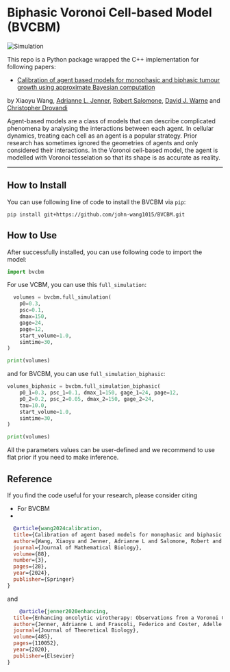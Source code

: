 # Biphasic Voronoi Cell-based Model (BVCBM)
![Simulation](https://img.shields.io/badge/Simulation-Agent--based%20models-blue)

This repo is a Python package wrapped the C++ implementation for following papers:
- [Calibration of agent based models for monophasic and biphasic tumour growth using approximate Bayesian computation](https://link.springer.com/article/10.1007/s00285-024-02045-4)

by Xiaoyu Wang, [Adrianne L. Jenner](https://www.adriannejenner.com/), [Robert Salomone](https://robsalomone.com/), [David J. Warne](https://sites.google.com/view/dj-warne) and [Christopher Drovandi](https://chrisdrovandi.weebly.com/)

Agent-based models are a class of models that can describe complicated phenomena by analysing the interactions between each agent. In cellular dynamics, treating each cell as an agent is a popular strategy. Prior research has sometimes ignored the geometries of agents and only considered their interactions. In the Voronoi cell-based model, the agent is modelled with Voronoi tesselation so that its shape is as accurate as reality.

***
## How to Install

You can use following line of code to install the BVCBM via `pip`:

```commandline
pip install git+https://github.com/john-wang1015/BVCBM.git
```

## How to Use

After successfully installed, you can use following code to import the model:

```python
import bvcbm
```

For use VCBM, you can use this `full_simulation`:

``` python
  volumes = bvcbm.full_simulation(
    p0=0.3,
    psc=0.1,
    dmax=150,
    gage=24,
    page=12,
    start_volume=1.0,
    simtime=30,
)

print(volumes)
```

and for BVCBM, you can use `full_simulation_biphasic`:
```python
volumes_biphasic = bvcbm.full_simulation_biphasic(
    p0_1=0.3, psc_1=0.1, dmax_1=150, gage_1=24, page=12,
    p0_2=0.2, psc_2=0.05, dmax_2=150, gage_2=24,
    tau=10.0,
    start_volume=1.0,
    simtime=30,
)

print(volumes)
```

All the parameters values can be user-defined and we recommend to use flat prior if you need to make inference.

## Reference
If you find the code useful for your research, please consider citing
- For BVCBM
- 
```bib
  @article{wang2024calibration,
  title={Calibration of agent based models for monophasic and biphasic tumour growth using approximate Bayesian computation},
  author={Wang, Xiaoyu and Jenner, Adrianne L and Salomone, Robert and Warne, David J and Drovandi, Christopher},
  journal={Journal of Mathematical Biology},
  volume={88},
  number={3},
  pages={28},
  year={2024},
  publisher={Springer}
}
```
and
```bib
    @article{jenner2020enhancing,
  title={Enhancing oncolytic virotherapy: Observations from a Voronoi Cell-Based model},
  author={Jenner, Adrianne L and Frascoli, Federico and Coster, Adelle CF and Kim, Peter S},
  journal={Journal of Theoretical Biology},
  volume={485},
  pages={110052},
  year={2020},
  publisher={Elsevier}
}
```

